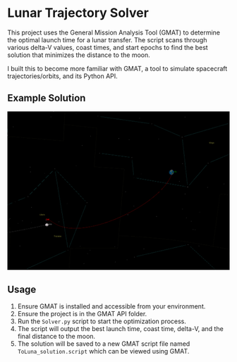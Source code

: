 # Lunar Trajectory Solver

This project uses the General Mission Analysis Tool (GMAT) to determine the optimal launch time for a lunar transfer. The script scans through various delta-V values, coast times, and start epochs to find the best solution that minimizes the distance to the moon.

I built this to become more familiar with GMAT, a tool to simulate spacecraft trajectories/orbits, and its Python API. 

## Example Solution
![alt](https://github.com/igobyjack/Lunar-Trajectory-Solver/blob/main/solved_trajectory.png)

## Usage

1. Ensure GMAT is installed and accessible from your environment.
2. Ensure the project is in the GMAT API folder.
3. Run the `Solver.py` script to start the optimization process.
4. The script will output the best launch time, coast time, delta-V, and the final distance to the moon.
5. The solution will be saved to a new GMAT script file named `ToLuna_solution.script` which can be viewed using GMAT. 


